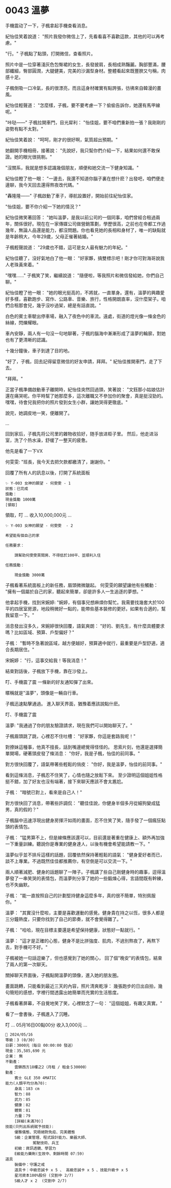 # 0043 溫夢

手機震动了一下，子楓拿起手機查看消息。

紀怡佳笑着說道：
"照片我發你微信上了，先看看喜不喜歡這款，其他的可以再考慮。"

"行。"
子楓點了點頭，打開微信，查看照片。

照片中是一位穿著淺灰色包臀裙的女生，長發披肩，長相成熟豔麗。胸部豐滿，腰部纖細，臀部圓潤，大腿健美，完美的沙漏型身材。整體看起來既豐腴又勻稱，肉感十足。

子楓倒吸一口冷氣，長的很漂亮，而且這身材確實有點誇張，彷彿來自韓漫的畫風。

紀怡佳輕聲道：
"怎麼樣，子楓，要不要考慮一下？偷偷告訴你，她還有馬甲線呢。"

"咔哒——"
子楓拉開車門，目光犀利：
"怡佳姐，要不咱們重新拍一張？我剛剛的姿勢有點不太對。"

紀怡佳笑着說：
"呵呵，剛才的很好啊，氣質超出預期。"

她翻開手機相冊，接著說：
"先說好，我只幫你們介紹一下，結果如何還不敢保證。她的眼光很挑剔。"

"沒關系，我就是想多認識幾個朋友，順便和她交流一下健身知識。"

紀怡佳瞪了他一眼：
"一邊去，我還不知道你腦子裏在想什麽？出發吧，咱們便走邊聊，我今天回去還得熬夜改代碼。"

"轟隆隆——"
子楓啟動了車子，導航設置好，開始前往紀怡佳家。

"怡佳姐，要不你介紹一下她的情況？"

紀怡佳微笑著回答：
"她叫溫夢，是我以前公司的一個同事，咱們曾經合租過兩年，關係很好。現在在一家傳媒公司做營銷策劃，學歷很高，之前也在帝都工作過幾年，無論人品還是能力，都沒問題。你也看見她的長相和身材了，唯一的缺點就是年齡稍大，今年29歲，父母正催著結婚。"

子楓輕聲說道：
"29歲也不錯，這可是女人最有魅力的年紀。"

紀怡佳聽了，沒好氣地白了他一眼：
"好家夥，搞雙標示吧！剛才你可對海哥說我人老珠黃來着。"

"嘿嘿……"
子楓笑了笑，繼續說道：
"隨便啦，等我照片和微信發給她，你們自己聊。"

紀怡佳瞪了他一眼：
"她的眼光挺高的，不將就，一直單身。還有，溫夢的興趣愛好多樣，喜歡跑步、寫作、公路車、音樂、旅行，性格開朗直率，沒什麼架子。咱們合租那會兒，幾乎沒吵過架，總是有話直說。"

白色的賓士車駛出停車場，融入了夜色中的車流。遠處，街道的燈光像一條金色的絲線，閃爍耀眼。

車內安靜，兩人有一句沒一句地聊著，子楓的腦海中漸漸形成了溫夢的輪廓，對她也有了更清晰的認識。

十幾分鐘後，車子到達了目的地。

"好了，子楓，回去記得留意微信的好友申請，拜拜。"
紀怡佳推開車門，走了下去。

"拜拜。"

正當子楓準備啟動車子離開時，紀怡佳突然回過頭，笑著說：
"文鈺那小姑娘估計還在痛哭呢。你平時幫了她那麼多，這次離職又不參加你的聚會，真是挺沒勁的。嘿嘿，待會兒我把你的照片發到女生小群，讓她哭得更徹底。"

說完，她調皮地一笑，便離開了。

…

回到家后，子楓先将公司里的雜物收拾好，随手放进柜子里。
然后，他走进浴室，洗了个热水澡，舒缓了一整天的疲惫。

他先是看了一下VX

何雯雯:
"班長，我今天去把欠款都繳清了，謝謝你。"

回覆了所有人的訊息以後，打開了系統面板

```
✨ Y-003 女神的願望 - 何雯雯 - 1
狀態：已完成
獎勵：
現金獎勵 1000萬
[領取]
```

領取，叮
… 收入10,000,000元 …

```
✨ Y-003 女神的願望 - 何雯雯  - 2

希望能有個自己的家

任務要求：

    請幫助何雯雯買間房、不得低於100平、並順利入住

任務獎勵：

    現金獎勵 3000萬

```

子楓看著系統面板上的新任務，眉頭微微皺起。
何雯雯的願望讓他有些觸動：
"擁有一個屬於自己的家，聽起來簡單，卻是許多人一生追逐的夢想。"

他拿起手機，找到宋婉婷:
"婉婷，有個事兒想麻煩你幫忙。我需要找幾套大於100平的四居室房源，地段稍微好一點的，能帶些基本裝修的更好。如果有合適的，幫我留意一下。"

消息發出沒多久，宋婉婷很快回覆，語氣爽朗：
"好的、劉先生，有什麼具體要求嗎？比如區域、預算、戶型偏好？"

子楓：
"暫時不急著說區域，越方便越好，預算適中就行，最重要是戶型舒適，適合長期居住。"

宋婉婷：
"行，這事交給我！等我消息！"

結束對話後，子楓放下手機，靠在沙發上。

叮、手機震了震
一條新的好友通知彈了出來。

暱稱就是"溫夢"，頭像是一輛自行車。

子楓迅速點擊通過。
進入聊天界面，猶豫着應該說點什麽。

叮、手機震了震

溫夢:
"我通過了你的朋友驗證請求，現在我們可以開始聊天了。"

子楓眉頭跳了跳，心裡忍不住吐槽：
"好家夥，你這是套路我呢！"

對撩妹這種事，他真不擅長，話到嘴邊總覺得怪怪的。
思索片刻，他還是選擇簡單開場，硬著頭皮發了條消息：
"你好，我是子楓，怡佳的前同事。"

對方很快回覆了，語氣帶著些輕鬆的俏皮：
"你好，我是溫夢，怡佳的前同事。"

看到這條消息，子楓忍不住笑了，心情也隨之放鬆下來。
至少證明這個姐姐性格挺不錯，加了好友也沒有端著，接下來聊天應該不會太尷尬。

子楓：
"暗號已對上，看來是自己人！"

對方很快回了消息，帶著些許調侃：
"聽佳佳說，你健身半個多月從細狗變成猛男，真的假的？"

子楓腦中迅速浮現出健身房揮汗如雨的畫面，忍不住笑了笑，隨手發了一個瘋狂點頭的表情包。

子楓：
"猛男算不上，但是線條應該還可以，目前還是著重在健康上、額外再加強一下重量訓練。聽說你是專業的健身達人，以後有機會希望能請教一下。"

溫夢似乎並不排斥這樣的話題，回覆依然保持著輕鬆的語氣：
"健身愛好者而已，談不上專業。不過既然佳佳都推薦你，有空倒是可以交流一下。"

兩人順著減肥、健身的話題聊了一陣子。子楓講了些自己剛健身時的趣事，逗得溫夢發了一串笑哭的表情包，而溫夢則分享了她的一些鍛煉心得，言語間既有幹練，也不失幽默。

子楓：
"能一直按照自己的計劃堅持健身這麼多年，真的很不簡單，特別佩服你。"

溫夢：
"其實沒什麼啦，主要是喜歡運動的感覺。健身貴在持之以恆，很多人都是三分鐘熱度，只要你找到了自己的節奏，就不會覺得難了。"

子楓：
"哈哈，現在目標主要還是希望保持健康，狀態好一點就行。"

溫夢：
"這才是正確的心態，健身不是比拼強度、肌肉，不過別熬夜了，再熬下去，對手機可不好。"

子楓被她一句話逗樂了，但也感覺到了她的關心，
回了個"晚安"的表情包，結束了兩人的第一次聊天。

關掉聊天界面後，子楓點開溫夢的頭像，進入她的朋友圈。

畫面跳轉，只能看到最近三天的內容，照片清爽乾淨：
幾張跑步的日出自拍，幾句簡短的感想，字裡行間透露出她簡單而充實的生活態度。

子楓看著屏幕，不自覺地笑了笑，心裡默念了一句：
"這個姐姐，有趣又真實。"

看了一會書後，子楓進入了沉睡。

叮
… 05月16日00點00分 收入3,000元 …

```
📰 2024/05/16
等級：3 (0/30)
日薪：3000元（每日 00:00:00 發送）
現金：35,585,690 元
企業： 無
不動產：
    雲錦西方18樓之2（月租 / 租金＄30000）
動產：
    賓士 GLE 350 4MATIC
能力(人類平均分為70):
    身高：183 cm
    智力：88
    武力：85
    健康：82
    體質：81
    力量：79
    [詳細(未滿70)]
技能(只列出系統賦予技能):
    優雅儀態、究極絕對免疫、完美體態
    S級：企業管理、程式設計能力、樂器大師、
            駕駛技術、兵王
    初級：資訊透鏡、學習力
    E級能力藥劑(生效中、剩餘時間 07:59)
道具
    裝備中：守護之戒
    道具卡：中級忠誠卡 x 5 、 高級忠誠卡 x 5 、技能升級卡 x 5
    星河資本100%股份 (交割中 2/7)
    S級人才 x 2  (交割中 2/7)

```